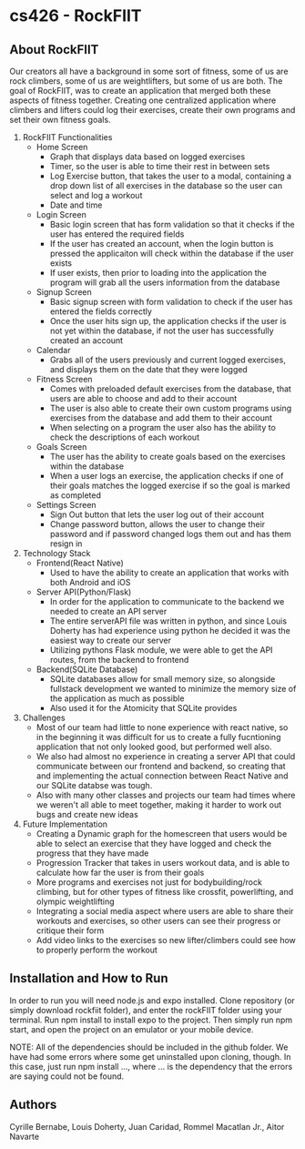 # cs426 - RockFIIT

## About RockFIIT
Our creators all have a background in some sort of fitness, some of us are rock climbers, some of us are weightlifters, but some of us are both. The goal of RockFIIT, was to create an application that merged both these aspects of fitness together. Creating one centralized application where climbers and lifters could log their exercises, create their own programs and set their own fitness goals. 

1. RockFIIT Functionalities
   - Home Screen
     - Graph that displays data based on logged exercises
     - Timer, so the user is able to time their rest in between sets
     - Log Exercise button, that takes the user to a modal, containing a drop down list of all exercises in the database so the user can select and log a workout
     - Date and time
   - Login Screen
     - Basic login screen that has form validation so that it checks if the user has entered the required fields
     - If the user has created an account, when the login button is pressed the applicaiton will check within the database if the user exists
     - If user exists, then prior to loading into the application the program will grab all the users information from the database   
   - Signup Screen
     - Basic signup screen with form validation to check if the user has entered the fields correctly
     - Once the user hits sign up, the application checks if the user is not yet within the database, if not the user has successfully created an account 
   - Calendar
     - Grabs all of the users previously and current logged exercises, and displays them on the date that they were logged
   - Fitness Screen
     - Comes with preloaded default exercises from the database, that users are able to choose and add to their account
     - The user is also able to create their own custom programs using exercises from the database and add them to their account
     - When selecting on a program the user also has the ability to check the descriptions of each workout
   - Goals Screen
     - The user has the ability to create goals based on the exercises within the database
     - When a user logs an exercise, the application checks if one of their goals matches the logged exercise if so the goal is marked as completed
   - Settings Screen
     - Sign Out button that lets the user log out of their account
     - Change password button, allows the user to change their password and if password changed logs them out and has them resign in
2. Technology Stack
   - Frontend(React Native)
     - Used to have the ability to create an application that works with both Android and iOS 
   - Server API(Python/Flask)
     - In order for the application to communicate to the backend we needed to create an API server
     - The entire serverAPI file was written in python, and since Louis Doherty has had experience using python he decided it was the easiest way to create our server
     - Utilizing pythons Flask module, we were able to get the API routes, from the backend to frontend
   - Backend(SQLite Database)
     - SQLite databases allow for small memory size, so alongside fullstack development we wanted to minimize the memory size of the application as much as possible
     - Also used it for the Atomicity that SQLite provides
3. Challenges
   - Most of our team had little to none experience with react native, so in the beginning it was difficult for us to create a fully fucntioning application that not only looked good, but performed well also.
   - We also had almost no experience in creating a server API that could communicate between our frontend and backend, so creating that and implementing the actual connection between React Native and our SQLite databse was tough.
   - Also with many other classes and projects our team had times where we weren't all able to meet together, making it harder to work out bugs and create new ideas
4. Future Implementation
   - Creating a Dynamic graph for the homescreen that users would be able to select an exercise that they have logged and check the progress that they have made
   - Progression Tracker that takes in users workout data, and is able to calculate how far the user is from their goals
   - More programs and exercises not just for bodybuilding/rock climbing, but for other types of fitness like crossfit, powerlifting, and olympic weightlifting
   - Integrating a social media aspect where users are able to share their workouts and exercises, so other users can see their progress or critique their form
   - Add video links to the exercises so new lifter/climbers could see how to properly perform the workout

## Installation and How to Run
In order to run you will need node.js and expo installed. Clone repository (or simply download rockfiit folder), and enter the rockFIIT folder using your terminal. Run npm install to install expo to the project. Then simply run npm start, and open the project on an emulator or your mobile device.
  
NOTE: All of the dependencies should be included in the github folder. We have had some errors where some get uninstalled upon cloning, though. In this case, just run npm install ..., where ... is the dependency that the errors are saying could not be found. 

## Authors
Cyrille Bernabe, Louis Doherty, Juan Caridad, Rommel Macatlan Jr., Aitor Navarte

